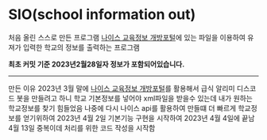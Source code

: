 # SIO(school information out)
처음 올린 스스로 만든 프로그램
[나이스 교육정보 개방포털](https://open.neis.go.kr/portal/data/service/selectServicePage.do?page=1&rows=10&sortColumn=&sortDirection=&infId=OPEN17020190531110010104913&infSeq=3)에 있는 파일을 이용하여 유져가 입력한 학교의 정보를 출력하는 프로그램

**최초 커밋 기준 2023년2월28일자 정보가 포함되어있습니다.**
*** 
만든 이유
2023년 3월 말에 [나이스 교육정보 개방포털](https://open.neis.go.kr/portal/data/service/selectServicePage.do?page=1&rows=10&sortColumn=&sortDirection=&infId=OPEN17020190531110010104913&infSeq=3)를 활용해서 급식 알리미 디스코드 봇을 만들려고 하니 
학교 기본정보를 넣어야 xml파일을 받을수 있는데 내가 원하는 학교정보를 찾기 힘들었음
나중에 다시 나이스 api를 활용하여 만들떄 더 빠르게 학교정보를 얻기위하여
2023년 4월 2일 기본기능 구현을 시작하여 2023년 4월 4일에 끝남
4월 13일 중복이데 처리를 위한 코드 작성을 시작함
